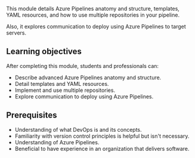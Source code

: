 This module details Azure Pipelines anatomy and structure, templates, YAML resources, and how to use multiple repositories in your pipeline.

Also, it explores communication to deploy using Azure Pipelines to target servers.

## Learning objectives

After completing this module, students and professionals can:

 -  Describe advanced Azure Pipelines anatomy and structure.
 -  Detail templates and YAML resources.
 -  Implement and use multiple repositories.
 -  Explore communication to deploy using Azure Pipelines.

## Prerequisites

 -  Understanding of what DevOps is and its concepts.
 -  Familiarity with version control principles is helpful but isn't necessary.
 -  Understanding of Azure Pipelines.
 -  Beneficial to have experience in an organization that delivers software.
